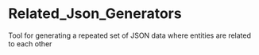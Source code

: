 # Related_Json_Generators
 Tool for generating a repeated set of JSON data where entities are related to each other
